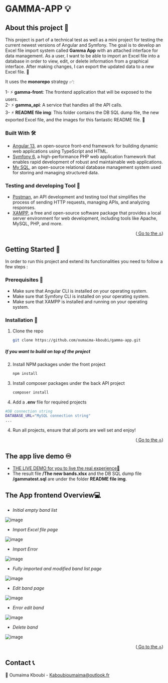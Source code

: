 # GAMMA-APP 💡
<div id="here"></div>

## About this project 🤔
This project is part of a technical test as well as a mini project for testing the current newest versions of Angular and Symfony. 
The goal is to develop an Excel file import system called **Gamma App** with an attached interface for data management. As a user, I want to be able to import an Excel file into a database in order to view, edit, or delete information from a graphical interface. After making changes, I can export the updated data to a new Excel file. 🥳

It uses the **monorepo** strategy ✅:    

1- ⚡ **gamma-front**: The frontend application that will be exposed to the users.   
2- ⚡ **gamma_api**: A service that handles all the API calls.   
3- ⚡ **README file img**: This folder contains the DB SQL dump file, the new exported Excel file, and the images for this fantastic README file. 🥳  

### Built With 🛠️
* [Angular 13](https://angular.io), an open-source front-end framework for building dynamic web applications using TypeScript and HTML.
* [Symfony 6](https://symfony.com), a high-performance PHP web application framework that enables rapid development of robust and maintainable web applications.
* [My SQL](https://www.mysql.com/fr/), an open-source relational database management system used for storing and managing structured data.


### Testing and developing Tool 👀
* [Postman](https://www.postman.com/), an API development and testing tool that simplifies the process of sending HTTP requests, managing APIs, and analyzing responses.
* [XAMPP](https://www.apachefriends.org/fr/index.html), a free and open-source software package that provides a local server environment for web development, including tools like Apache, MySQL, PHP, and more.

<p align="right">(<a href="#here"> Go to the 🔝</a>)</p>


## Getting Started 🎉

In order to run this project and extend its functionalities you need to follow a few steps : 

### Prerequisites 🧷

* Make sure that Angular CLI is installed on your operating system.
* Make sure that Symfony CLI is installed on your operating system.
* Make sure that XAMPP is installed and running on your operating system.

### Installation 🔧

1. Clone the repo
   ```sh
   git clone https://github.com/oumaima-kboubi/gamma-app.git
   ```
##### If you want to build on top of the project   

2. Install NPM packages under the front project
   ```sh
   npm install
   ```
3. Install composer packages under the back API project
   ```sh
   composer install
   ```
3.  Add a **.env** file for required projects
   ```sh
   #DB connection string
   DATABASE_URL="MySQL connection string" 
   ...
   ```
 4. Run all projects, ensure that all ports are well set and enjoy!   
 
 
<p align="right">(<a href="#here"> Go to the 🔝</a>)</p>

## The app live demo  ♾️
* [THE LIVE DEMO for you to live the real experience🎵](https://www.youtube.com/watch?v=_X36k_RJxuY)
* The result file  **/The new bands.xlsx** and the DB SQL dump file  **/gammatest.sql** are under the folder  **README file img**.
## The App frontend Overview💻

* *Initial empty band list*

![image](https://github.com/oumaima-kboubi/gamma-app/blob/main/README%20file%20img/empty.png)

* *Import Excel file page*

![image](https://github.com/oumaima-kboubi/gamma-app/blob/main/README%20file%20img/excel%20uploaded.png)

* *Import Error*

![image](https://github.com/oumaima-kboubi/gamma-app/blob/main/README%20file%20img/error%20excel.png)

* *Fully imported and modified band list page*

![image](https://github.com/oumaima-kboubi/gamma-app/blob/main/README%20file%20img/modified%20list.png)

* *Edit band page*

![image](https://github.com/oumaima-kboubi/gamma-app/blob/main/README%20file%20img/edit.png)

* *Error edit band*

![image](https://github.com/oumaima-kboubi/gamma-app/blob/main/README%20file%20img/error%20edit.png)

* *Delete band*

![image](https://github.com/oumaima-kboubi/gamma-app/blob/main/README%20file%20img/delete.png)


<p align="right">(<a href="#here"> Go to the 🔝</a>)</p>

## Contact 📞

📧 Oumaima Kboubi - Kaboubioumaima@outlook.fr





